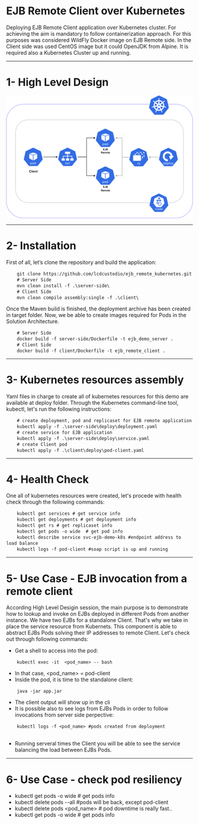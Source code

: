 EJB Remote Client over Kubernetes
===========


Deploying EJB Remote Client application over Kubernetes cluster. For achieving the aim is mandatory to follow containerization approach. For this purposes was considered WildFly Docker image on EJB Remote side. In the Client side was used CentOS image but it could OpenJDK from Alpine. It is required also a Kubernetes Cluster up and running.  


------------

1- High Level Design
===========================


![Alt text](/picture/hld.png "Solution Architecture")


------------

2- Installation
===========================

First of all, let’s clone the repository and build the application:

```
    git clone https://github.com/lcdcustodio/ejb_remote_kubernetes.git
    # Server Side    
    mvn clean install -f .\server-side\
    # Client Side
    mvn clean compile assembly:single -f .\client\
```    

Once the Maven build is finished, the deployment archive has been created in target folder. Now, we be able to create images required for Pods in the Solution Architecture.  

```
    # Server Side
    docker build -f server-side/Dockerfile -t ejb_demo_server .
    # Client Side
    docker build -f client/Dockerfile -t ejb_remote_client .    

```    


------------

3- Kubernetes resources assembly 
===========================

Yaml files in charge to create all of kubernetes resources for this demo are available at deploy folder. Through the Kubernetes command-line tool, kubectl, let's run the following instructions:  

```
    # create deployment, pod and replicaset for EJB remote application
    kubectl apply -f .\server-side\deploy\deployment.yaml
    # create service for EJB application
    kubectl apply -f .\server-side\deploy\service.yaml
    # create Client pod
    kubectl apply -f .\client\deploy\pod-client.yaml
```    

------------

4- Health Check 
===========================

One all of kubernetes resources were created, let's procede with health check through the following commands:  


```
    kubectl get services # get service info
    kubectl get deployments # get deployment info
    kubectl get rs # get replicaset info
    kubectl get pods -o wide  # get pod info
    kubectl describe service svc-ejb-demo-k8s #endpoint address to load balance
    kubectl logs -f pod-client #soap script is up and running
```

------------

5- Use Case - EJB invocation from a remote client 
===========================

According High Level Desigin session, the main purpose is to demonstrate how to lookup and invoke on EJBs deployed in different Pods from another instance. We have two EJBs for a standalone Client. That's why we take in place the service resource from Kubernets. This component is able to abstract EJBs Pods solving their IP addresses to remote Client. Let's check out through following commands: 

- Get a shell to access into the pod:
```
    kubectl exec -it  <pod_name> -- bash 
```
- In that case, <pod_name> = pod-client
- Inside the pod, it is time to the standalone client:
```
    java -jar app.jar 
```
- The client output will show up in the cli
- It is possible also to see logs from EJBs Pods in order to follow invocations from server side perpective:
```
    kubectl logs -f <pod_name> #pods created from deployment 
 
```
- Running serveral times the Client you will be able to see the service balancing the load between EJBs Pods.

------------

6- Use Case - check pod resiliency 
===========================


- kubectl get pods -o wide  # get pods info
- kubectl delete pods --all  #pods will be back, except pod-client
- kubectl delete pods <pod_name> # pod downtime is really fast..
- kubectl get pods -o wide  # get pods info
